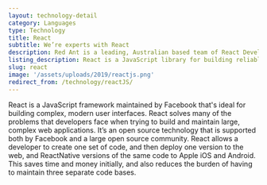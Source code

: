 ```yaml
---
layout: technology-detail
category: Languages
type: Technology
title: React
subtitle: We’re experts with React
description: Red Ant is a leading, Australian based team of React Developers. We’ve worked with hundreds of companies and startups to integrate JavaScript frameworks like React into APIs and Server side platforms.
listing_description: React is a JavaScript library for building reliable user interfaces (UIs). UIs are the critical space where your users experience your app or website. Some of these elements are static while some pull in and present dynamic information. React is widely used because of its reliability and ability to fetch rapidly changing data. Our highly experienced front end team have created hundreds of successful user interfaces that result in a fast and seamless user experience.
slug: react
image: '/assets/uploads/2019/reactjs.png'
redirect_from: /technology/reactJS/
---
```


React is a JavaScript framework maintained by Facebook that's ideal for building complex, modern user interfaces. React solves many of the problems that developers face when trying to build and maintain large, complex web applications. It’s an open source technology that is supported both by Facebook and a large open source community.
React allows a developer to create one set of code, and then deploy one version to the web, and ReactNative versions of the same code to Apple iOS and Android. This saves time and money initially, and also reduces the burden of having to maintain three separate code bases.
